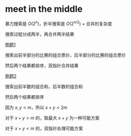 # meet in the middle
暴力搜索是 $O(2^n)$，折半搜索是 $O(2^{n/2})$ + 合并的复杂度

搜索过程分成两半，再合并两半结果

[例题1](https://www.luogu.com.cn/problem/P4799)

搜索出前半部分的比赛的组合票价，后半部分的比赛的组合票价

然后两个结果都排序，双指针合并结果

[例题2](https://codeforces.com/contest/888/problem/E)

搜索出前半数的组合和，后半数的组合和

然后两个结果都排序

因为 $x,y<m$，所以 $x+y<2m$

对于 $x+y>m$ 的，取最大 $x+y$ 为一种可能方案

对于 $x+y<m$ 的，双指针处理可能方案
